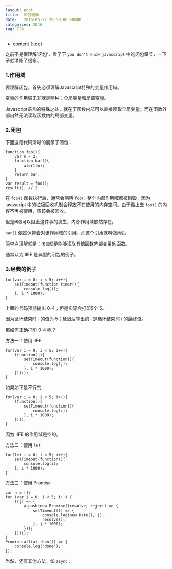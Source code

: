```yaml
---
layout: post
title:  闭包理解
date:   2016-05-22 20:58:00 +0800
categories: 2016
tag: ES6
---
```


* content
{:toc}

之前不是很理解‘闭包’，看了下 `you don't know javascript` 中的闭包章节，一下子就清晰了很多。

### 1.作用域

要理解闭包，首先必须理解Javascript特殊的变量作用域。

变量的作用域无非就是两种：全局变量和局部变量。

Javascript语言的特殊之处，就在于函数内部可以直接读取全局变量。而在函数外部自然无法读取函数内的局部变量。
　　
### 2.闭包

下面这段代码清晰的展示了闭包：

```
function foo(){
	var n = 2;
	function bar(){
		alert(n); 
	}
	return bar;
}
var result = foo();
result(); // 2
```

在 `foo()` 函数执行后，通常会期待 `foo()` 整个内部作用域都被销毁，因为 javascript 中的垃圾回收机制会释放不在使用的内存空间。由于看上去 `foo()` 的内容不再被使用，应该会被回收。

但是`闭包`可以阻止这件事的发生，内部作用域依然存在。

`bar()` 依然保持着对该作用域的引用，而这个引用就叫做`闭包`。

简单点理解就是：`闭包`就是能够读取其他函数内部变量的函数。

通常认为 IIFE 是典型的闭包的例子。

### 3.经典的例子

```
for(var i = 0; i < 5; i++){
	setTimeout(function timer(){
		console.log(i);
	}, i * 1000);
}
```

上面的代码预期输出 0-4；但是实际会打印5个 5。

因为循环结束时 i 的值为 5；延迟后输出的 i 是循环结束时 i 的最终值。

那如何正确打印 0-4 呢？

方法一：使用 IIFE 

```
for(var i = 0; i < 5; i++){
	(function(j){
		setTimeout(function(){
			console.log(j);
		}, i * 1000);
	})(i);
}
```

如果如下是不行的

```
for(var i = 0; i < 5; i++){
	(function(){
		setTimeout(function(){
			console.log(i);
		}, i * 1000);
	})();
}
```

因为 IIFE 的作用域是空的。

方法二：使用 `let`

```
for(let i = 0; i < 5; i++){
	setTimeout(function(){
		console.log(i);
	}, i * 1000);
}
```

方法三：使用 Promise

```
var a = [];
for (var i = 0; i < 5; i++) {
	((j) => {
		a.push(new Promise((resolve, reject) => {
			setTimeout(() => {
				console.log(new Date(), j);
				resolve();
			}, j * 1000);
		}));
	})(i);
}
Promise.all(a).then(() => {
	console.log('done');
});
```

当然，还有其他方法，如 `async` .